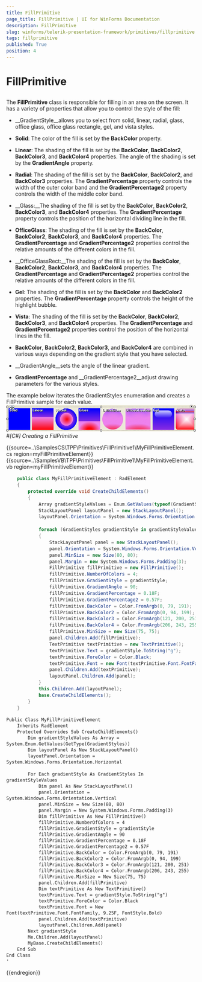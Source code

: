 ```yaml
---
title: FillPrimitive
page_title: FillPrimitive | UI for WinForms Documentation
description: FillPrimitive
slug: winforms/telerik-presentation-framework/primitives/fillprimitive
tags: fillprimitive
published: True
position: 4
---
```


# FillPrimitive



## 

The __FillPrimitive__ class is responsible for filling in an area on the screen. It has a variety of
          properties that allow you to control the style of the fill:
        

* __GradientStyle__allows you to select from solid, linear, radial, glass, office glass, office glass
            rectangle, gel, and vista styles.
          

* __Solid__: The color of the fill is set by the __BackColor__ property.
          

* __Linear__: The shading of the fill is set by the __BackColor__, 
            __BackColor2__, __BackColor3__, and __BackColor4__ properties. 
            The angle of the shading is set by the __GradientAngle__ property.
          

* __Radial__: The shading of the fill is set by the __BackColor__, 
            __BackColor2__, and __BackColor3__ properties. The 
            __GradientPercentage__ property controls the width of the outer color band and the
            __GradientPercentage2__ property controls the width of the middle color band.
          

* __Glass:__The shading of the fill is set by the __BackColor__, 
            __BackColor2__, __BackColor3__, and __BackColor4__ 
            properties. The __GradientPercentage__ property controls the position of the horizontal dividing line in the fill.
          

* __OfficeGlass__: The shading of the fill is set by the __BackColor__, 
            __BackColor2__, __BackColor3__, and __BackColor4__
            properties. The __GradientPercentage__ and __GradientPercentage2__ properties 
            control the relative amounts of the different colors in the fill.
          

* __OfficeGlassRect:__The shading of the fill is set by the __BackColor__, 
            __BackColor2__, __BackColor3__, and __BackColor4__ 
            properties. The __GradientPercentage__ and __GradientPercentage2__ properties 
            control the relative amounts of the different colors in the fill.
          

* __Gel__: The shading of the fill is set by the __BackColor__ and 
            __BackColor2__ properties. The __GradientPercentage__ property controls the height of the highlight bubble.
          

* __Vista__: The shading of the fill is set by the __BackColor__, 
            __BackColor2__, __BackColor3__, and __BackColor4__ 
            properties. The __GradientPercentage__ and __GradientPercentage2__ properties
            control the position of the horizontal lines in the fill.
          

* __BackColor__, __BackColor2__, __BackColor3__, and 
            __BackColor4__ are combined in various ways depending on the gradient style that you have selected.
          

* __GradientAngle__sets the angle of the linear gradient.
          

* __GradientPercentage__ and __GradientPercentage2__adjust drawing parameters for the various styles.
          

The example below iterates the GradientStyles enumeration and creates a FillPrimitive sample for each value.![tpf-primitives-fillprimitive 001](images/tpf-primitives-fillprimitive001.png)#_[C#] Creating a FillPrimitive_

	



{{source=..\SamplesCS\TPF\Primitives\FillPrimitive1\MyFillPrimitiveElement.cs region=myFillPrimitiveElement}} 
{{source=..\SamplesVB\TPF\Primitives\FillPrimitive1\MyFillPrimitiveElement.vb region=myFillPrimitiveElement}} 

````C#
    public class MyFillPrimitiveElement : RadElement
    {
        protected override void CreateChildElements()
        {
            Array gradientStyleValues = Enum.GetValues(typeof(GradientStyles));
            StackLayoutPanel layoutPanel = new StackLayoutPanel();
            layoutPanel.Orientation = System.Windows.Forms.Orientation.Horizontal;

            foreach (GradientStyles gradientStyle in gradientStyleValues)
            {
                StackLayoutPanel panel = new StackLayoutPanel();
                panel.Orientation = System.Windows.Forms.Orientation.Vertical;
                panel.MinSize = new Size(80, 80);
                panel.Margin = new System.Windows.Forms.Padding(3);
                FillPrimitive fillPrimitive = new FillPrimitive();
                fillPrimitive.NumberOfColors = 4;
                fillPrimitive.GradientStyle = gradientStyle;
                fillPrimitive.GradientAngle = 90;
                fillPrimitive.GradientPercentage = 0.18F;
                fillPrimitive.GradientPercentage2 = 0.57F;
                fillPrimitive.BackColor = Color.FromArgb(0, 79, 191);
                fillPrimitive.BackColor2 = Color.FromArgb(0, 94, 199);
                fillPrimitive.BackColor3 = Color.FromArgb(121, 200, 251);
                fillPrimitive.BackColor4 = Color.FromArgb(206, 243, 255);
                fillPrimitive.MinSize = new Size(75, 75);
                panel.Children.Add(fillPrimitive);
                TextPrimitive textPrimitive = new TextPrimitive();
                textPrimitive.Text = gradientStyle.ToString("g");
                textPrimitive.ForeColor = Color.Black;
                textPrimitive.Font = new Font(textPrimitive.Font.FontFamily, 9.25f, FontStyle.Bold);
                panel.Children.Add(textPrimitive);
                layoutPanel.Children.Add(panel);
            }
            this.Children.Add(layoutPanel);
            base.CreateChildElements();
        }
    }
````
````VB.NET
Public Class MyFillPrimitiveElement
    Inherits RadElement
    Protected Overrides Sub CreateChildElements()
        Dim gradientStyleValues As Array = System.Enum.GetValues(GetType(GradientStyles))
        Dim layoutPanel As New StackLayoutPanel()
        layoutPanel.Orientation = System.Windows.Forms.Orientation.Horizontal

        For Each gradientStyle As GradientStyles In gradientStyleValues
            Dim panel As New StackLayoutPanel()
            panel.Orientation = System.Windows.Forms.Orientation.Vertical
            panel.MinSize = New Size(80, 80)
            panel.Margin = New System.Windows.Forms.Padding(3)
            Dim fillPrimitive As New FillPrimitive()
            fillPrimitive.NumberOfColors = 4
            fillPrimitive.GradientStyle = gradientStyle
            fillPrimitive.GradientAngle = 90
            fillPrimitive.GradientPercentage = 0.18F
            fillPrimitive.GradientPercentage2 = 0.57F
            fillPrimitive.BackColor = Color.FromArgb(0, 79, 191)
            fillPrimitive.BackColor2 = Color.FromArgb(0, 94, 199)
            fillPrimitive.BackColor3 = Color.FromArgb(121, 200, 251)
            fillPrimitive.BackColor4 = Color.FromArgb(206, 243, 255)
            fillPrimitive.MinSize = New Size(75, 75)
            panel.Children.Add(fillPrimitive)
            Dim textPrimitive As New TextPrimitive()
            textPrimitive.Text = gradientStyle.ToString("g")
            textPrimitive.ForeColor = Color.Black
            textPrimitive.Font = New Font(textPrimitive.Font.FontFamily, 9.25F, FontStyle.Bold)
            panel.Children.Add(textPrimitive)
            layoutPanel.Children.Add(panel)
        Next gradientStyle
        Me.Children.Add(layoutPanel)
        MyBase.CreateChildElements()
    End Sub
End Class
'
````

{{endregion}} 



